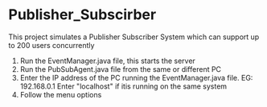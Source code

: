 # Publisher_Subscirber
This project simulates a Publisher Subscriber System which can support up to 200 users concurrently

1. Run the EventManager.java file, this starts the server
2. Run the PubSubAgent.java file from the same or different PC
3. Enter the IP address of the PC running the EventManager.java file. EG: 192.168.0.1
   Enter "localhost" if itis running on the same system
4. Follow the menu options
